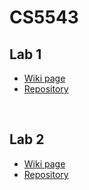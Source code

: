 # CS5543

## Lab 1
<ul>
<li><a href="https://github.com/billjcapps/CS5543/wiki/Lab-1---Sentence-Count">Wiki page</a>
<li><a href="https://github.com/billjcapps/CS5543/tree/master/Lab1">Repository</a>
</ul></br>

## Lab 2
<ul>
<li><a href="https://github.com/billjcapps/CS5543/wiki/Lab-2---MapReduce-Employee-Roster">Wiki page</a>
<li><a href="https://github.com/billjcapps/CS5543/tree/master/Lab2">Repository</a>
</ul>
